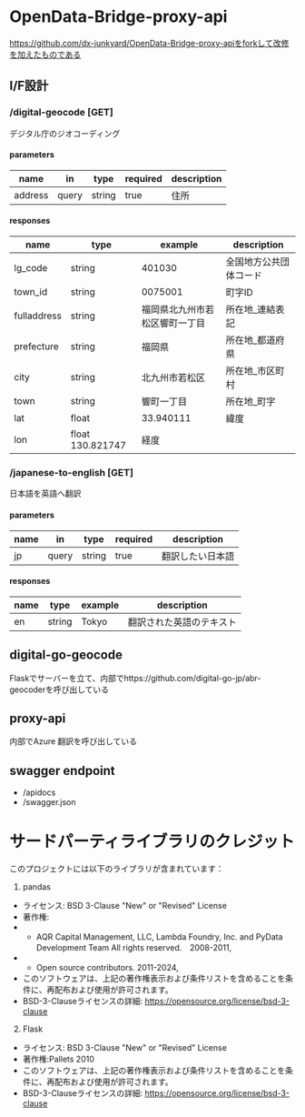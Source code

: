 # OpenData-Bridge-proxy-api
https://github.com/dx-junkyard/OpenData-Bridge-proxy-apiをforkして改修を加えたものである

## I/F設計
### /digital-geocode [GET]
デジタル庁のジオコーディング
#### parameters
| name | in | type | required | description |
| -- | -- | -- | -- | -- |
| address | query | string | true | 住所 |

#### responses
| name | type | example | description |
| -- | -- | -- | -- |
| lg_code | string | 401030 | 全国地方公共団体コード |
| town_id | string | 0075001 | 町字ID |
| fulladdress | string | 福岡県北九州市若松区響町一丁目 | 所在地_連結表記 |
| prefecture | string | 福岡県 | 所在地_都道府県 |
| city | string | 北九州市若松区 | 所在地_市区町村 |
| town | string | 響町一丁目 | 所在地_町字 |
| lat | float | 33.940111 | 緯度 |
| lon | float 130.821747 | 経度 |

### /japanese-to-english [GET]
日本語を英語へ翻訳
#### parameters
| name | in | type | required | description |
| -- | -- | -- | -- | -- |
| jp | query | string | true | 翻訳したい日本語 |

#### responses
| name | type | example | description |
| -- | -- | -- | -- |
| en | string | Tokyo | 翻訳された英語のテキスト |


## digital-go-geocode
Flaskでサーバーを立て、内部でhttps://github.com/digital-go-jp/abr-geocoderを呼び出している

## proxy-api
内部でAzure 翻訳を呼び出している

## swagger endpoint
- /apidocs
- /swagger.json

# サードパーティライブラリのクレジット
このプロジェクトには以下のライブラリが含まれています：
1. pandas
- ライセンス: BSD 3-Clause "New" or "Revised" License
- 著作権:
- - AQR Capital Management, LLC, Lambda Foundry, Inc. and PyData Development Team
All rights reserved.　2008-2011,
- - Open source contributors. 2011-2024,
- このソフトウェアは、上記の著作権表示および条件リストを含めることを条件に、再配布および使用が許可されます。
- BSD-3-Clauseライセンスの詳細: https://opensource.org/license/bsd-3-clause
2. Flask
- ライセンス: BSD 3-Clause "New" or "Revised" License
- 著作権:Pallets 2010 
- このソフトウェアは、上記の著作権表示および条件リストを含めることを条件に、再配布および使用が許可されます。
- BSD-3-Clauseライセンスの詳細: https://opensource.org/license/bsd-3-clause
